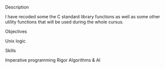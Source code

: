 Description

I have recoded some the C standard library functions as well as some other utility functions that will be used during the whole cursus.

Objectives

Unix logic

Skills

Imperative programming
Rigor
Algorithms & AI 
